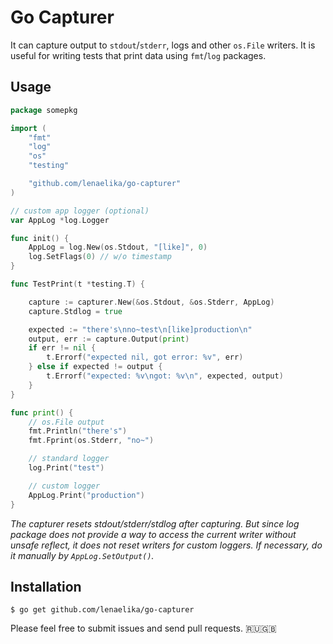 # Go Capturer

It can capture output to `stdout`/`stderr`, logs and other `os.File` writers.
It is useful for writing tests that print data using `fmt`/`log` packages.

## Usage

```go
package somepkg

import (
	"fmt"
	"log"
	"os"
	"testing"

	"github.com/lenaelika/go-capturer"
)

// custom app logger (optional)
var AppLog *log.Logger

func init() {
	AppLog = log.New(os.Stdout, "[like]", 0)
	log.SetFlags(0) // w/o timestamp
}

func TestPrint(t *testing.T) {

	capture := capturer.New(&os.Stdout, &os.Stderr, AppLog)
	capture.Stdlog = true

	expected := "there's\nno~test\n[like]production\n"
	output, err := capture.Output(print)
	if err != nil {
		t.Errorf("expected nil, got error: %v", err)
	} else if expected != output {
		t.Errorf("expected: %v\ngot: %v\n", expected, output)
	}
}

func print() {
	// os.File output
	fmt.Println("there's")
	fmt.Fprint(os.Stderr, "no~")

	// standard logger
	log.Print("test")

	// custom logger
	AppLog.Print("production")
}
```

_The capturer resets stdout/stderr/stdlog after capturing.
But since log package does not provide a way to access the current writer without unsafe reflect,
it does not reset writers for custom loggers. If necessary, do it manually by `AppLog.SetOutput()`._

## Installation

```
$ go get github.com/lenaelika/go-capturer
```

Please feel free to submit issues and send pull requests. 🇷🇺🇬🇧
